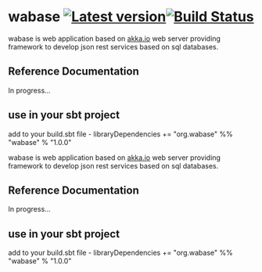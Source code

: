 wabase [![Latest version](https://index.scala-lang.org/mrumkovskis/wabase/latest.svg)](https://index.scala-lang.org/mrumkovskis/wabase)[![Build Status](https://travis-ci.org/mrumkovskis/wabase.svg?branch=master)](https://travis-ci.org/mrumkovskis/wabase)
====

wabase is web application based on [akka.io](http://akka.io/) web server providing framework to develop json rest services based on sql databases.

Reference Documentation
-----------------------

In progress...

## use in your sbt project
add to your build.sbt file - libraryDependencies += "org.wabase" %% "wabase" % "1.0.0"


wabase is web application based on [akka.io](http://akka.io/) web server providing framework to develop json rest services based on sql databases.

Reference Documentation
-----------------------

In progress...

## use in your sbt project
add to your build.sbt file - libraryDependencies += "org.wabase" %% "wabase" % "1.0.0"
